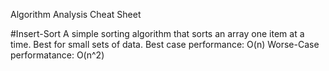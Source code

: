 Algorithm Analysis Cheat Sheet

#Insert-Sort
A simple sorting algorithm that sorts an array one item at a time. Best for small sets of data.
Best case performance: O(n)
Worse-Case performatance: O(n^2)
